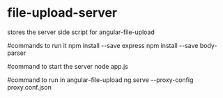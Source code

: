 # file-upload-server
stores the server side script for angular-file-upload

#commands to run it
npm install --save express
npm install --save body-parser  

#command to start the server
node app.js  

#command to run in angular-file-upload
ng serve --proxy-config proxy.conf.json  
